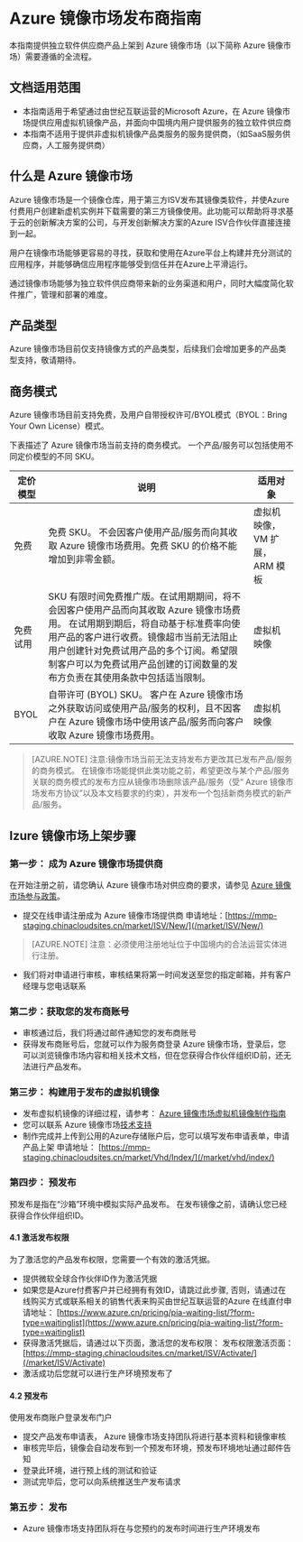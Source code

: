 # Azure 镜像市场发布商指南

本指南提供独立软件供应商产品上架到 Azure 镜像市场（以下简称 Azure 镜像市场）需要遵循的全流程。

## 文档适用范围
- 本指南适用于希望通过由世纪互联运营的Microsoft Azure，在 Azure 镜像市场提供应用虚拟机镜像产品，并面向中国境内用户提供服务的独立软件供应商
- 本指南不适用于提供非虚拟机镜像产品类服务的服务提供商，（如SaaS服务供应商，人工服务提供商）

## 什么是 Azure 镜像市场

Azure 镜像市场是一个镜像仓库，用于第三方ISV发布其镜像类软件，并使Azure付费用户创建新虚机实例并下载需要的第三方镜像使用。此功能可以帮助将寻求基于云的创新解决方案的公司，与开发创新解决方案的Azure ISV合作伙伴直接连接到一起。

用户在镜像市场能够更容易的寻找，获取和使用在Azure平台上构建并充分测试的应用程序，并能够确信应用程序能够受到信任并在Azure上平滑运行。

通过镜像市场能够为独立软件供应商带来新的业务渠道和用户，同时大幅度简化软件推广，管理和部署的难度。

## 产品类型

Azure 镜像市场目前仅支持镜像方式的产品类型，后续我们会增加更多的产品类型支持，敬请期待。

## 商务模式

Azure 镜像市场目前支持免费，及用户自带授权许可/BYOL模式（BYOL：Bring Your Own License）模式。

下表描述了 Azure 镜像市场当前支持的商务模式。 一个产品/服务可以包括使用不同定价模型的不同 SKU。


| 定价模型 | 说明 | 适用对象 |
| --- | --- | --- |
| 免费 | 免费 SKU。 不会因客户使用产品/服务而向其收取 Azure 镜像市场费用。免费 SKU 的价格不能增加到非零金额。 | 虚拟机映像，VM 扩展，ARM 模板 |
| 免费试用 | SKU 有限时间免费推广版。在试用期期间，将不会因客户使用产品而向其收取 Azure 镜像市场费用。 在试用期到期后，将自动基于标准费率向使用产品的客户进行收费。镜像超市当前无法阻止用户创建针对免费试用产品的多个订阅。希望限制客户可以为免费试用产品创建的订阅数量的发布方负责在其使用条款中包括适当限制。 | 虚拟机映像 |
| BYOL | 自带许可 (BYOL) SKU。 客户在 Azure 镜像市场之外获取访问或使用产品/服务的权利，且不因客户在 Azure 镜像市场中使用该产品/服务而向客户收取 Azure 镜像市场费用。 | 虚拟机映像 |


> [AZURE.NOTE] 注意:镜像市场当前无法支持发布方更改其已发布产品/服务的商务模式。 在镜像市场能提供此类功能之前，希望更改与某个产品/服务关联的商务模式的发布方应从镜像市场删除该产品/服务（受“ Azure 镜像市场发布方协议”以及本文档要求的约束），并发布一个包括新商务模式的新产品/服务。

## Izure 镜像市场上架步骤

### 第一步： 成为 Azure 镜像市场提供商

在开始注册之前，请您确认 Azure 镜像市场对供应商的要求，请参见 [Azure 镜像市场参与政策](/market/Documentation/isvpolicy/)。

- 提交在线申请注册成为 Azure 镜像市场提供商 申请地址：[https://mmp-staging.chinacloudsites.cn/market/ISV/New/](/market/ISV/New/)

> [AZURE.NOTE] 注意：必须使用注册地址位于中国境内的合法运营实体进行注册。

- 我们将对申请进行审核，审核结果将第一时间发送至您的指定邮箱，并有客户经理与您电话联系

### 第二步：获取您的发布商账号

- 审核通过后，我们将通过邮件通知您的发布商账号
- 获得发布商账号后，您就可以作为服务商登录 Azure 镜像市场，登录后，您可以浏览镜像市场内容和相关技术文档，但在您获得合作伙伴组织ID前，还无法进行产品发布。


### 第三步： 构建用于发布的虚拟机镜像

- 发布虚拟机镜像的详细过程，请参考： [Azure 镜像市场虚拟机镜像制作指南](/market/Documentation/imageguide/)
- 您可以联系 Azure 镜像市场[技术支持](/market/Contact)
- 制作完成并上传到公用的Azure存储账户后，您可以填写发布申请表单，申请产品上架
申请地址： [https://mmp-staging.chinacloudsites.cn/market/Vhd/Index/](/market/vhd/index/)


### 第四步： 预发布

预发布是指在“沙箱”环境中模拟实际产品发布。
在发布镜像之前，请确认您已经获得合作伙伴组织ID。

#### 4.1 激活发布权限

为了激活您的产品发布权限，您需要一个有效的激活凭据。

- 提供微软全球合作伙伴ID作为激活凭据
- 如果您是Azure付费客户并已经拥有有效ID，请跳过此步骤, 否则，请通过在线购买方式或联系相关的销售代表来购买由世纪互联运营的Azure
在线直付申请地址： [https://www.azure.cn/pricing/pia-waiting-list/?form-type=waitinglist](https://www.azure.cn/pricing/pia-waiting-list/?form-type=waitinglist)
- 获得激活凭据后，请通过以下页面，激活您的发布权限：
发布权限激活页面：[https://mmp-staging.chinacloudsites.cn/market/ISV/Activate/](/market/ISV/Activate)
- 激活成功后您就可以进行生产环境预发布了

#### 4.2 预发布

使用发布商账户登录发布门户

- 提交产品发布申请表， Azure 镜像市场支持团队将进行基本资料和镜像审核
- 审核完毕后，镜像会自动发布到一个预发布环境，预发布环境地址通过邮件告知
- 登录此环境，进行预上线的测试和验证
- 测试完毕后，您可以向系统推送生产发布请求

### 第五步： 发布
- Azure 镜像市场支持团队将在与您预约的发布时间进行生产环境发布

